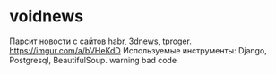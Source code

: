 # voidnews

Парсит новости с сайтов habr, 3dnews, tproger. 
https://imgur.com/a/bVHeKdD
Используемые инструменты: Django, Postgresql, BeautifulSoup.
warning bad code

